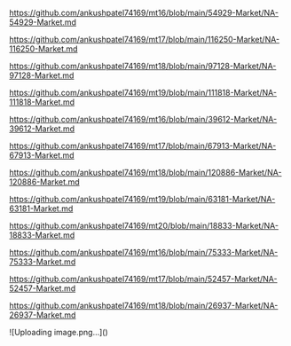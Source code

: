 <p><a href="https://github.com/ankushpatel74169/mt16/blob/main/54929-Market/NA-54929-Market.md">https://github.com/ankushpatel74169/mt16/blob/main/54929-Market/NA-54929-Market.md</a></p><p><a href="https://github.com/ankushpatel74169/mt17/blob/main/116250-Market/NA-116250-Market.md">https://github.com/ankushpatel74169/mt17/blob/main/116250-Market/NA-116250-Market.md</a></p><p><a href="https://github.com/ankushpatel74169/mt18/blob/main/97128-Market/NA-97128-Market.md">https://github.com/ankushpatel74169/mt18/blob/main/97128-Market/NA-97128-Market.md</a></p><p><a href="https://github.com/ankushpatel74169/mt19/blob/main/111818-Market/NA-111818-Market.md">https://github.com/ankushpatel74169/mt19/blob/main/111818-Market/NA-111818-Market.md</a></p><p><a href="https://github.com/ankushpatel74169/mt16/blob/main/39612-Market/NA-39612-Market.md">https://github.com/ankushpatel74169/mt16/blob/main/39612-Market/NA-39612-Market.md</a></p><p><a href="https://github.com/ankushpatel74169/mt17/blob/main/67913-Market/NA-67913-Market.md">https://github.com/ankushpatel74169/mt17/blob/main/67913-Market/NA-67913-Market.md</a></p><p><a href="https://github.com/ankushpatel74169/mt18/blob/main/120886-Market/NA-120886-Market.md">https://github.com/ankushpatel74169/mt18/blob/main/120886-Market/NA-120886-Market.md</a></p><p><a href="https://github.com/ankushpatel74169/mt19/blob/main/63181-Market/NA-63181-Market.md">https://github.com/ankushpatel74169/mt19/blob/main/63181-Market/NA-63181-Market.md</a></p><p><a href="https://github.com/ankushpatel74169/mt20/blob/main/18833-Market/NA-18833-Market.md">https://github.com/ankushpatel74169/mt20/blob/main/18833-Market/NA-18833-Market.md</a></p><p><a href="https://github.com/ankushpatel74169/mt16/blob/main/75333-Market/NA-75333-Market.md">https://github.com/ankushpatel74169/mt16/blob/main/75333-Market/NA-75333-Market.md</a></p><p><a href="https://github.com/ankushpatel74169/mt17/blob/main/52457-Market/NA-52457-Market.md">https://github.com/ankushpatel74169/mt17/blob/main/52457-Market/NA-52457-Market.md</a></p><p><a href="https://github.com/ankushpatel74169/mt18/blob/main/26937-Market/NA-26937-Market.md">https://github.com/ankushpatel74169/mt18/blob/main/26937-Market/NA-26937-Market.md</a></p>
![Uploading image.png…]()
